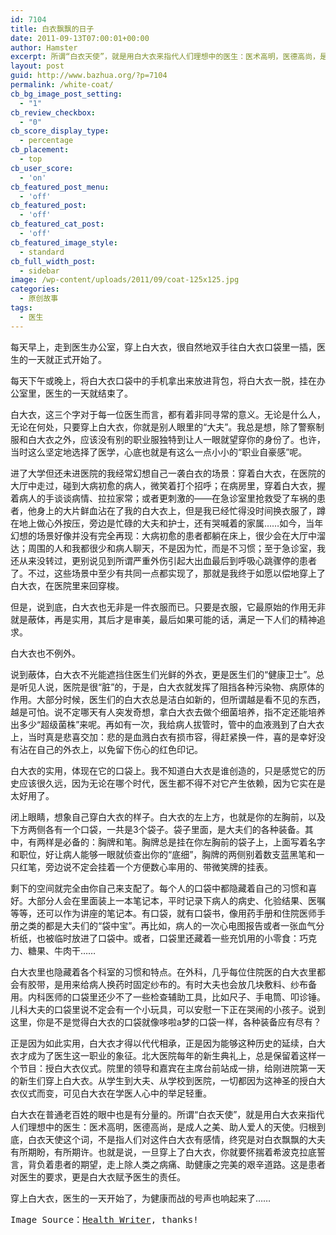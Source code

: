 ```yaml
---
id: 7104
title: 白衣飘飘的日子
date: 2011-09-13T07:00:01+00:00
author: Hamster
excerpt: 所谓“白衣天使”，就是用白大衣来指代人们理想中的医生：医术高明，医德高尚，是成人之美、助人爱人的天使。归根到底，白衣天使这个词，不是指人们对这件白大衣有感情，终究是对白衣飘飘的大夫有所期盼，有所期许。
layout: post
guid: http://www.bazhua.org/?p=7104
permalink: /white-coat/
cb_bg_image_post_setting:
  - "1"
cb_review_checkbox:
  - "0"
cb_score_display_type:
  - percentage
cb_placement:
  - top
cb_user_score:
  - 'on'
cb_featured_post_menu:
  - 'off'
cb_featured_post:
  - 'off'
cb_featured_cat_post:
  - 'off'
cb_featured_image_style:
  - standard
cb_full_width_post:
  - sidebar
image: /wp-content/uploads/2011/09/coat-125x125.jpg
categories:
  - 原创故事
tags:
  - 医生
---
```

每天早上，走到医生办公室，穿上白大衣，很自然地双手往白大衣口袋里一插，医生的一天就正式开始了。

每天下午或晚上，将白大衣口袋中的手机拿出来放进背包，将白大衣一脱，挂在办公室里，医生的一天就结束了。

白大衣，这三个字对于每一位医生而言，都有着非同寻常的意义。无论是什么人，无论在何处，只要穿上白大衣，你就是别人眼里的“大夫”。我总是想，除了警察制服和白大衣之外，应该没有别的职业服独特到让人一眼就望穿你的身份了。也许，当时这么坚定地选择了医学，心底也就是有这么一点小小的“职业自豪感”呢。

进了大学但还未进医院的我经常幻想自己一袭白衣的场景：穿着白大衣，在医院的大厅中走过，碰到大病初愈的病人，微笑着打个招呼；在病房里，穿着白大衣，握着病人的手谈谈病情、拉拉家常；或者更刺激的——在急诊室里抢救受了车祸的患者，他身上的大片鲜血沾在了我的白大衣上，但是我已经忙得没时间换衣服了，蹲在地上做心外按压，旁边是忙碌的大夫和护士，还有哭喊着的家属……如今，当年幻想的场景好像并没有完全再现：大病初愈的患者都躺在床上，很少会在大厅中溜达；周围的人和我都很少和病人聊天，不是因为忙，而是不习惯；至于急诊室，我还从来没转过，更别说见到所谓严重外伤引起大出血最后到呼吸心跳骤停的患者了。不过，这些场景中至少有共同一点都实现了，那就是我终于如愿以偿地穿上了白大衣，在医院里来回穿梭。

但是，说到底，白大衣也无非是一件衣服而已。只要是衣服，它最原始的作用无非就是蔽体，再是实用，其后才是审美，最后如果可能的话，满足一下人们的精神追求。

白大衣也不例外。

说到蔽体，白大衣不光能遮挡住医生们光鲜的外衣，更是医生们的“健康卫士”。总是听见人说，医院是很“脏”的，于是，白大衣就发挥了阻挡各种污染物、病原体的作用。大部分时候，医生们的白大衣总是洁白如新的，但所谓越是看不见的东西，越是可怕。说不定哪天有人突发奇想，拿白大衣去做个细菌培养，指不定还能培养出多少“超级菌株”来呢。再如有一次，我给病人拔管时，管中的血液溅到了白大衣上，当时真是悲喜交加：悲的是血溅白衣有损市容，得赶紧换一件，喜的是幸好没有沾在自己的外衣上，以免留下伤心的红色印记。

白大衣的实用，体现在它的口袋上。我不知道白大衣是谁创造的，只是感觉它的历史应该很久远，因为无论在哪个时代，医生都不得不对它产生依赖，因为它实在是太好用了。

闭上眼睛，想象自己穿白大衣的样子。白大衣的左上方，也就是你的左胸前，以及下方两侧各有一个口袋，一共是3个袋子。袋子里面，是大夫们的各种装备。其中，有两样是必备的：胸牌和笔。胸牌总是挂在你左胸前的袋子上，上面写着名字和职位，好让病人能够一眼就侦查出你的“底细”，胸牌的两侧别着数支蓝黑笔和一只红笔，旁边说不定会挂着一个方便数心率用的、带微笑牌的挂表。

剩下的空间就完全由你自己来支配了。每个人的口袋中都隐藏着自己的习惯和喜好。大部分人会在里面装上一本笔记本，平时记录下病人的病史、化验结果、医嘱等等，还可以作为讲座的笔记本。有口袋，就有口袋书，像用药手册和住院医师手册之类的都是大夫们的“袋中宝”。再比如，病人的一次心电图报告或者一张血气分析纸，也被临时放进了口袋中。或者，口袋里还藏着一些充饥用的小零食：巧克力、糖果、牛肉干……

白大衣里也隐藏着各个科室的习惯和特点。在外科，几乎每位住院医的白大衣里都会有胶带，是用来给病人换药时固定纱布的。有时大夫也会放几块敷料、纱布备用。内科医师的口袋里还少不了一些检查辅助工具，比如尺子、手电筒、叩诊锤。儿科大夫的口袋里说不定会有一个小玩具，可以安慰一下正在哭闹的小孩子。说到这里，你是不是觉得白大衣的口袋就像哆啦a梦的口袋一样，各种装备应有尽有？

正是因为如此实用，白大衣才得以代代相承，正是因为能够这种历史的延续，白大衣才成为了医生这一职业的象征。北大医院每年的新生典礼上，总是保留着这样一个节目：授白大衣仪式。院里的领导和嘉宾在主席台前站成一排，给刚进院第一天的新生们穿上白大衣。从学生到大夫、从学校到医院，一切都因为这神圣的授白大衣仪式而变，可见白大衣在学医人心中的举足轻重。

白大衣在普通老百姓的眼中也是有分量的。所谓“白衣天使”，就是用白大衣来指代人们理想中的医生：医术高明，医德高尚，是成人之美、助人爱人的天使。归根到底，白衣天使这个词，不是指人们对这件白大衣有感情，终究是对白衣飘飘的大夫有所期盼，有所期许。也就是说，一旦穿上了白大衣，你就要怀揣着希波克拉底誓言，背负着患者的期望，走上除人类之病痛、助健康之完美的艰辛道路。这是患者对医生的要求，更是白大衣赋予医生的责任。

穿上白大衣，医生的一天开始了，为健康而战的号声也响起来了……

<pre>Image Source：<a href="http://www.healthwriting.com/white-coat-hypertension/" target="_blank">Health Writer</a>, thanks!</pre>

